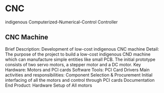 # CNC
indigenous Computerized-Numerical-Control Controller



##		CNC Machine
Brief Description:	Development of low-cost indigenous CNC machine
Detail:	The purpose of the project to build a low-cost indigenous CND machine which can manufacture simple entities like small PCB. The initial prototype consists of two servo motors, a stepper motor and a DC motor.
Key Hardware:	Motors and PCI cards
Software Tools:	PCI Card Drivers
Main activities and responsibilities:	Component Selection & Procurement
Initial interfacing of all the motors and control through PCI cards
Documentation
End Product:	Hardware Setup of All motors
